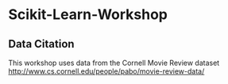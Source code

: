 # Scikit-Learn-Workshop

## Data Citation
This workshop uses data from the Cornell Movie Review dataset
http://www.cs.cornell.edu/people/pabo/movie-review-data/

